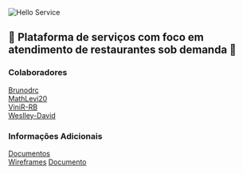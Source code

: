 ![Hello Service](https://user-images.githubusercontent.com/48967791/188336206-56c5a4d7-8830-4e32-928e-5eb6f3110694.png)

## 🥂 Plataforma de serviços com foco em atendimento de restaurantes sob demanda 🍴 ##

### Colaboradores ###

<a href="https://github.com/Brunodrc" target="_blank">Brunodrc</a><br/>
<a href="https://github.com/MathLevi20" target="_blank">MathLevi20</a><br/>
<a href="https://github.com/ViniR-RB" target="_blank">ViniR-RB</a><br/>
<a href="https://github.com/Weslley-David" target="_blank">Weslley-David</a>

### Informações Adicionais ###

<a href="https://github.com/Weslley-David/Hello-Service/tree/main/Documents" target="_blank">Documentos</a><br/>
<a href="https://www.figma.com/file/baN3nXA1MCxhm0tP3tsqAy/Hello-Service?node-id=0%3A1" target="_blank">Wireframes</a>
<a href="https://docs.google.com/document/d/1trBeHtghoDxm96-NQF_BfkS4ROPoGwr0uIZtoe8wEx0/edit?pli=1#heading=h.eb4dtta35hpy" target="_blank">Documento</a>

